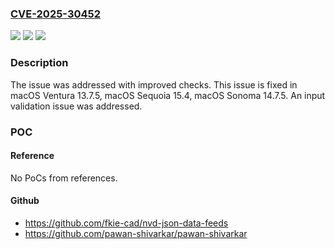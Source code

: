 ### [CVE-2025-30452](https://cve.mitre.org/cgi-bin/cvename.cgi?name=CVE-2025-30452)
![](https://img.shields.io/static/v1?label=Product&message=macOS&color=blue)
![](https://img.shields.io/static/v1?label=Version&message=unspecified%20&color=brightgreen)
![](https://img.shields.io/static/v1?label=Vulnerability&message=An%20input%20validation%20issue%20was%20addressed&color=brightgreen)

### Description

The issue was addressed with improved checks. This issue is fixed in macOS Ventura 13.7.5, macOS Sequoia 15.4, macOS Sonoma 14.7.5. An input validation issue was addressed.

### POC

#### Reference
No PoCs from references.

#### Github
- https://github.com/fkie-cad/nvd-json-data-feeds
- https://github.com/pawan-shivarkar/pawan-shivarkar

